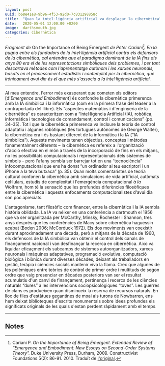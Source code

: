 ```yaml
---
layout: post
uuid: b68e41e8-9b96-4f53-92d0-7c831298858c
title:  "Quan la intel·ligència artificial va desplaçar la cibernètica"
date:   2020-05-01 12:00:00 +0200
image:  darthsmouth.jpg
categories: Cibernètica
---
```


_Fragment de_ On the Importance of Being Emergent _de Peter Cariani[^1]. En la pugna entre els fundadors de la intel·ligència artificial contra els defensors de la cibernètica, cal entendre que el paradigma dominant de la IA fins als anys 80 era el de les representacions simbòliques dels problemes, i per tant descartava mètodes com l'aprenentatge autònom i les xarxes neuronals, basats en el processament estadístic i contemplat per la cibernètica, que irònicament avui dia és el que més s'associa a la intel·ligència artificial._

<hr class="wp-block-separator is-style-wide">

Al meu entendre, l'error més exasperant que cometen els editors [d'_Emergence and Embodiment_\] és confondre la cibernètica primerenca amb la IA simbòlica i la informàtica (com en la primera frase del teaser a la contraportada del llibre). Els “aspectes matemàtics i d'enginyeria de la cibernètica” es caracteritzen com a “Intel·ligència Artificial (IA), robòtica, informàtica i tecnologies de comandament, control i comunicacions” (pp. 34–35). Tot i que la cibernètica primerenca va incloure la teoria de control adaptatiu i algunes robòtiques (les tortugues autònomes de George Walter), la cibernètica era i és bastant diferent de la informàtica i la IA (“IA simbòlica”). Aquests moviments tenen objectius, conceptes i mètodes fonamentalment diferents – la cibernètica es refereix a l'organització d'acció efectiva en el món a través de la incorporació de fins en els mitjans, no les possibilitats computacionals i representacionals dels sistemes de símbols – però l'afany sembla ser barrejar tot en una “tecnociència” infocomputacional que ens ha donat “un ordinador al teu escriptori i un iPhone a la teva butxaca” (p. 35). Quan molts comentaristes de teoria cultural confonen la cibernètica amb simulacions de vida artificial, autòmats cel·lulars, estudis de complexitat i l'emergència computacional _à la_ Wolfram, hom té la sensació que les profundes diferències filosòfiques entre la cibernètica i aquests enfocaments computacionalistes d'avui dia són poc apreciats.

L'antagonisme, tant filosòfic com financer, entre la cibernètica i la IA sembla història oblidada. La IA va néixer en una conferència a dartmouth el 1956 que va ser organitzada per McCarthy, Minsky, Rochester i Shannon, tres anys després que les conferències de Macy sobre cibernètica haguessin acabat (Boden 2006; McCorduck 1972). Els dos moviments van coexistir durant aproximadament una dècada, però a mitjans de la dècada de 1960, els defensors de la IA simbòlica van obtenir el control dels canals de finançament nacional i van desfinançar la recerca en cibernètica. Això va liquidar eficaçment els subcamps de sistemes autoorganitzadors, xarxes neuronals i màquines adaptatives, programació evolutiva, computació biològica i biònica durant diverses dècades, deixant als treballadors en gestió, teràpia i ciències socials mantenir viva la flama. Crec que algunes de les polèmiques entre teòrics de control de primer ordre i multituds de segon ordre que vaig presenciar en dècades posteriors van ser el resultat acumulatiu d'un canvi de finançament, pertinença i recerca de les ciències naturals “dures” a les intervencions sociopsicològiques “toves”. Les guerres de clans es produeixen quan disminueix la reserva de recursos naturals. En lloc de files d'estàtues gegantines de moai als turons de Nowbarren, ens hem deixat biblioteques d'escrits monumentals sobre idees profundes els significats originals de les quals s'estan perdent ràpidament amb el temps.

<hr class="wp-block-separator is-style-wide">

## Notes

[^1]: Cariani P. _On the Importance of Being Emergent. Extended Review of “Emergence and Embodiment: New Essays on Second-Order Systems Theory”._ Duke University Press, Durham, 2009. Constructivist Foundations 5(2): 86-91. 2010. Traduït de [l'original](http://constructivist.info/5/2/086.cariani).

